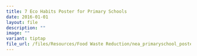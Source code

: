 ```yaml
---
title: 7 Eco Habits Poster for Primary Schools
date: 2016-01-01
layout: file
description: ""
image: ""
variant: tiptap
file_url: /files/Resources/Food Waste Reduction/nea_primaryschool_poster.pdf
---
```


